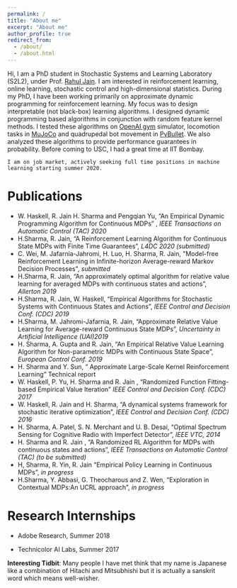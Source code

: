 ```yaml
---
permalink: /
title: "About me"
excerpt: "About me"
author_profile: true
redirect_from: 
  - /about/
  - /about.html
---
```


Hi, I am a PhD student in Stochastic Systems and Learning Laboratory (S2L2), under Prof. [Rahul Jain](https://viterbi-web.usc.edu/~rahuljai/Welcome.html). I am interested in reinforcement learning, online learning, stochastic control and high-dimensional statistics. During my PhD, I have been working primarily on approximate dynamic programming for reinforcement learning.  My focus was to design interpretable (not black-box) learning algorithms. I designed dynamic programming based algorithms in conjunction with random feature kernel methods.  I tested these algorithms on [OpenAI gym](https://gym.openai.com/) simulator, locomotion tasks in [MuJoCo](http://mujoco.org/) and  quadrupedal bot movement in [PyBullet](https://github.com/bulletphysics/bullet3/tree/master/examples/pybullet/gym/pybullet_envs/minitaur/envs). We also analyzed these algorithms to provide performance guarantees in probability. Before coming to USC, I had a great time at IIT Bombay. 

```I am on job market, actively seeking full time positions in machine learning starting summer 2020. ``` 

Publications
========
- W. Haskell, R. Jain H. Sharma and Pengqian Yu, “An Empirical Dynamic Programming Algorithm for Continuous MDPs” , *IEEE Transactions on Automatic Control (TAC) 2020* 
- H.Sharma, R. Jain, “A Reinforcement Learning Algorithm for Continuous State MDPs
with Finite Time Guarantees”, *L4DC 2020 (submitted)*
- C. Wei, M. Jafarnia-Jahromi, H. Luo, H. Sharma, R. Jain, "Model-free Reinforcement Learning in Infinite-horizon Average-reward Markov Decision Processes", *submitted*
- H.Sharma, R. Jain, “An approximately optimal algorithm for relative value learning
 for averaged MDPs with continuous states and actions”, *Allerton 2019*
- H.Sharma, R. Jain, W. Haskell, “Empirical Algorithms for Stochastic Systems with
 Continuous States and Actions”, *IEEE Control and Decision Conf. (CDC) 2019*
- H.Sharma, M. Jahromi-Jafarnia, R. Jain, “Approximate Relative Value Learning for
Average-reward Continuous State MDPs”, *Uncertainty in Artificial Intelligence (UAI)2019*
- H. Sharma, A. Gupta and R. Jain, “An Empirical Relative Value Learning Algorithm
for Non-parametric MDPs with Continuous State Space”, *European Control Conf. 2019*
- H. Sharma and Y. Sun, “ Approximate Large-Scale Kernel Reinforcement Learning”
Technical report
- W. Haskell, P. Yu, H. Sharma and R. Jain , “Randomized Function Fitting-based
Empirical Value Iteration” *IEEE Control and Decision Conf. (CDC) 2017*
- W. Haskell, R. Jain and H. Sharma, “A dynamical systems framework for stochastic
iterative optimization”, *IEEE Control and Decision Conf. (CDC) 2016*
- H. Sharma, A. Patel, S. N. Merchant and U. B. Desai, “Optimal Spectrum Sensing for
Cognitive Radio with Imperfect Detector”, *IEEE VTC, 2014*
- H. Sharma and R. Jain , “A Randomized RL Algorithm for MDPs with continuous
states and actions”, *IEEE Transactions on Automatic Control (TAC) (to be submitted)*
- H, Sharma, R. Yin, R. Jain “Empirical Policy Learning in Continuous MDPs”, *in progress*
- H.Sharma, Y. Abbasi, G. Theocharous and Z. Wen, “Exploration in Contextual MDPs:An UCRL approach”, *in progress*


Research Internships
======
- Adobe Research, Summer 2018

- Technicolor AI Labs, Summer 2017



**Interesting Tidbit**: Many people I have met think that my name is Japanese like a combination of Hitachi and Mitsubhishi but it is actually a sanskrit word which means well-wisher. 

